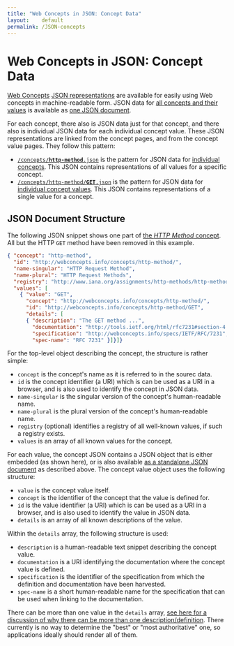 ```yaml
---
title: "Web Concepts in JSON: Concept Data"
layout:    default
permalink: /JSON-concepts
---
```


# Web Concepts in JSON: Concept Data

[Web Concepts](/) [JSON representations](/JSON) are available for easily using Web concepts in machine-readable form. JSON data for [all concepts and their values](/concepts) is available as [one JSON document](/concepts.json).

For each concept, there also is JSON data just for that concept, and there also is individual JSON data for each individual concept value. These JSON representations are linked from the concept pages, and from the concept value pages. They follow this pattern:

* [<code>/concepts/<b>http-method</b>.json</code>](/concepts/http-method.json) is the pattern for JSON data for [individual concepts](/concepts/http-method/). This JSON contains representations of all values for a specific concept.
* [<code>/concepts/http-method/<b>GET</b>.json</code>](/concepts/http-method/GET.json) is the pattern for JSON data for [individual concept values](/concepts/http-method/GET). This JSON contains representations of a single value for a concept.


## JSON Document Structure

The following JSON snippet shows one part of [the *HTTP Method* concept](/concepts/http-method.json). All but the HTTP `GET` method have been removed in this example.

```json
{ "concept": "http-method",
  "id": "http://webconcepts.info/concepts/http-method/",
  "name-singular": "HTTP Request Method",
  "name-plural": "HTTP Request Methods",
  "registry": "http://www.iana.org/assignments/http-methods/http-methods.xhtml#methods",
  "values": [
    { "value": "GET",
      "concept": "http://webconcepts.info/concepts/http-method/",
      "id": "http://webconcepts.info/concepts/http-method/GET",
      "details": [
      { "description": "The GET method ...",
        "documentation": "http://tools.ietf.org/html/rfc7231#section-4.3.1",
        "specification": "http://webconcepts.info/specs/IETF/RFC/7231",
        "spec-name": "RFC 7231" }]}]}
```

For the top-level object describing the concept, the structure is rather simple:

* `concept` is the concept's name as it is referred to in the sourec data.
* `id` is the concept identifier (a URI) which is can be used as a URI in a browser, and is also used to identify the concept in JSON data.
* `name-singular` is the singular version of the concept's human-readable name.
* `name-plural` is the plural version of the concept's human-readable name.
* `registry` (optional) identifies a registry of all well-known values, if such a registry exists.
* `values` is an array of all known values for the concept.

For each value, the concept JSON contains a JSON object that is either embedded (as shown here), or is also available [as a standalone JSON document](/concepts/http-method/GET.json) as described above. The concept value object uses the following structure:

* `value` is the concept value itself.
* `concept` is the identifier of the concept that the value is defined for.
* `id` is the value identifier (a URI) which is can be used as a URI in a browser, and is also used to identify the value in JSON data.
* `details` is an array of all known descriptions of the value.

Within the `details` array, the following structure is used:

* `description` is a human-readable text snippet describing the concept value.
* `documentation` is a URI identifying the documentation where the concept value is defined.
* `specification` is the identifier of the specification from which the definition and documentation have been harvested.
* `spec-name` is a short human-readable name for the specification that can be used when linking to the documentation.

There can be more than one value in the `details` array, [see here for a discussion of why there can be more than one description/definition](https://github.com/dret/webconcepts/issues/28). There currently is no way to determine the "best" or "most authoritative" one, so applications ideally should render all of them.

